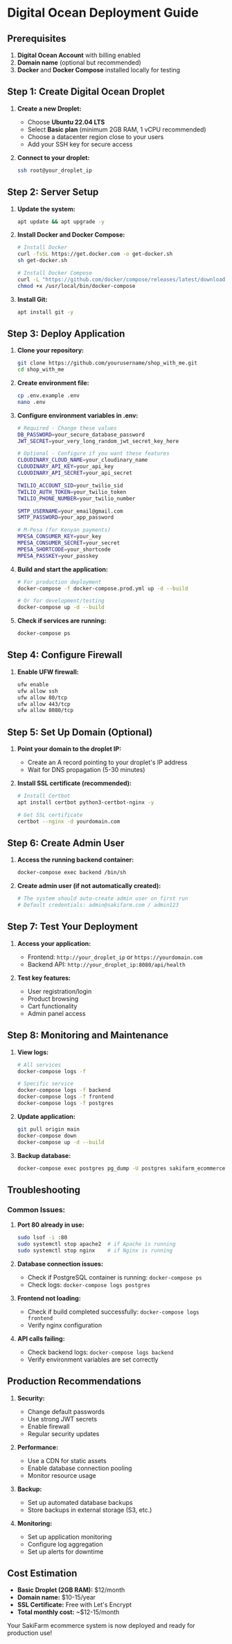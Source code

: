 # Digital Ocean Deployment Guide

## Prerequisites

1. **Digital Ocean Account** with billing enabled
2. **Domain name** (optional but recommended)
3. **Docker** and **Docker Compose** installed locally for testing

## Step 1: Create Digital Ocean Droplet

1. **Create a new Droplet:**
   - Choose **Ubuntu 22.04 LTS**
   - Select **Basic plan** (minimum 2GB RAM, 1 vCPU recommended)
   - Choose a datacenter region close to your users
   - Add your SSH key for secure access

2. **Connect to your droplet:**
   ```bash
   ssh root@your_droplet_ip
   ```

## Step 2: Server Setup

1. **Update the system:**
   ```bash
   apt update && apt upgrade -y
   ```

2. **Install Docker and Docker Compose:**
   ```bash
   # Install Docker
   curl -fsSL https://get.docker.com -o get-docker.sh
   sh get-docker.sh
   
   # Install Docker Compose
   curl -L "https://github.com/docker/compose/releases/latest/download/docker-compose-$(uname -s)-$(uname -m)" -o /usr/local/bin/docker-compose
   chmod +x /usr/local/bin/docker-compose
   ```

3. **Install Git:**
   ```bash
   apt install git -y
   ```

## Step 3: Deploy Application

1. **Clone your repository:**
   ```bash
   git clone https://github.com/yourusername/shop_with_me.git
   cd shop_with_me
   ```

2. **Create environment file:**
   ```bash
   cp .env.example .env
   nano .env
   ```

3. **Configure environment variables in .env:**
   ```bash
   # Required - Change these values
   DB_PASSWORD=your_secure_database_password
   JWT_SECRET=your_very_long_random_jwt_secret_key_here
   
   # Optional - Configure if you want these features
   CLOUDINARY_CLOUD_NAME=your_cloudinary_name
   CLOUDINARY_API_KEY=your_api_key
   CLOUDINARY_API_SECRET=your_api_secret
   
   TWILIO_ACCOUNT_SID=your_twilio_sid
   TWILIO_AUTH_TOKEN=your_twilio_token
   TWILIO_PHONE_NUMBER=your_twilio_number
   
   SMTP_USERNAME=your_email@gmail.com
   SMTP_PASSWORD=your_app_password
   
   # M-Pesa (for Kenyan payments)
   MPESA_CONSUMER_KEY=your_key
   MPESA_CONSUMER_SECRET=your_secret
   MPESA_SHORTCODE=your_shortcode
   MPESA_PASSKEY=your_passkey
   ```

4. **Build and start the application:**
   ```bash
   # For production deployment
   docker-compose -f docker-compose.prod.yml up -d --build
   
   # Or for development/testing
   docker-compose up -d --build
   ```

5. **Check if services are running:**
   ```bash
   docker-compose ps
   ```

## Step 4: Configure Firewall

1. **Enable UFW firewall:**
   ```bash
   ufw enable
   ufw allow ssh
   ufw allow 80/tcp
   ufw allow 443/tcp
   ufw allow 8080/tcp
   ```

## Step 5: Set Up Domain (Optional)

1. **Point your domain to the droplet IP:**
   - Create an A record pointing to your droplet's IP address
   - Wait for DNS propagation (5-30 minutes)

2. **Install SSL certificate (recommended):**
   ```bash
   # Install Certbot
   apt install certbot python3-certbot-nginx -y
   
   # Get SSL certificate
   certbot --nginx -d yourdomain.com
   ```

## Step 6: Create Admin User

1. **Access the running backend container:**
   ```bash
   docker-compose exec backend /bin/sh
   ```

2. **Create admin user (if not automatically created):**
   ```bash
   # The system should auto-create admin user on first run
   # Default credentials: admin@sakifarm.com / admin123
   ```

## Step 7: Test Your Deployment

1. **Access your application:**
   - Frontend: `http://your_droplet_ip` or `https://yourdomain.com`
   - Backend API: `http://your_droplet_ip:8080/api/health`

2. **Test key features:**
   - User registration/login
   - Product browsing
   - Cart functionality
   - Admin panel access

## Step 8: Monitoring and Maintenance

1. **View logs:**
   ```bash
   # All services
   docker-compose logs -f
   
   # Specific service
   docker-compose logs -f backend
   docker-compose logs -f frontend
   docker-compose logs -f postgres
   ```

2. **Update application:**
   ```bash
   git pull origin main
   docker-compose down
   docker-compose up -d --build
   ```

3. **Backup database:**
   ```bash
   docker-compose exec postgres pg_dump -U postgres sakifarm_ecommerce > backup.sql
   ```

## Troubleshooting

### Common Issues:

1. **Port 80 already in use:**
   ```bash
   sudo lsof -i :80
   sudo systemctl stop apache2  # if Apache is running
   sudo systemctl stop nginx    # if Nginx is running
   ```

2. **Database connection issues:**
   - Check if PostgreSQL container is running: `docker-compose ps`
   - Check logs: `docker-compose logs postgres`

3. **Frontend not loading:**
   - Check if build completed successfully: `docker-compose logs frontend`
   - Verify nginx configuration

4. **API calls failing:**
   - Check backend logs: `docker-compose logs backend`
   - Verify environment variables are set correctly

## Production Recommendations

1. **Security:**
   - Change default passwords
   - Use strong JWT secrets
   - Enable firewall
   - Regular security updates

2. **Performance:**
   - Use a CDN for static assets
   - Enable database connection pooling
   - Monitor resource usage

3. **Backup:**
   - Set up automated database backups
   - Store backups in external storage (S3, etc.)

4. **Monitoring:**
   - Set up application monitoring
   - Configure log aggregation
   - Set up alerts for downtime

## Cost Estimation

- **Basic Droplet (2GB RAM):** $12/month
- **Domain name:** $10-15/year
- **SSL Certificate:** Free with Let's Encrypt
- **Total monthly cost:** ~$12-15/month

Your SakiFarm ecommerce system is now deployed and ready for production use!
